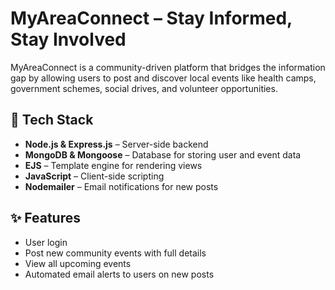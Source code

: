 # MyAreaConnect – Stay Informed, Stay Involved

MyAreaConnect is a community-driven platform that bridges the information gap by allowing users to post and discover local events like health camps, government schemes, social drives, and volunteer opportunities.

## 🔧 Tech Stack
- **Node.js & Express.js** – Server-side backend
- **MongoDB & Mongoose** – Database for storing user and event data
- **EJS** – Template engine for rendering views
- **JavaScript** – Client-side scripting
- **Nodemailer** – Email notifications for new posts

## ✨ Features
- User login 
- Post new community events with full details
- View all upcoming events
- Automated email alerts to users on new posts

